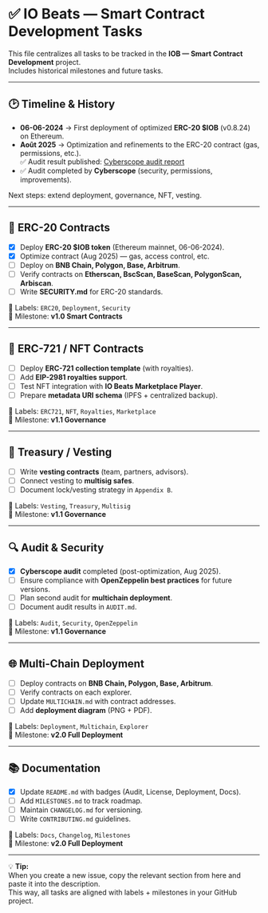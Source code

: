# ✅ IO Beats — Smart Contract Development Tasks

This file centralizes all tasks to be tracked in the **IOB — Smart Contract Development** project.  
Includes historical milestones and future tasks.

---

## 🕑 Timeline & History

- **06-06-2024** → First deployment of optimized **ERC-20 $IOB** (v0.8.24) on Ethereum.  
- **Août 2025** → Optimization and refinements to the ERC-20 contract (gas, permissions, etc.).  
  ✅ Audit result published: [Cyberscope audit report](https://github.com/cyberscope-io/audits/blob/main/iob/audit.pdf)  
- ✅ Audit completed by **Cyberscope** (security, permissions, improvements).  

Next steps: extend deployment, governance, NFT, vesting.

---

## 🔹 ERC-20 Contracts
- [x] Deploy **ERC-20 $IOB token** (Ethereum mainnet, 06-06-2024).  
- [x] Optimize contract (Aug 2025) — gas, access control, etc.  
- [ ] Deploy on **BNB Chain, Polygon, Base, Arbitrum**.  
- [ ] Verify contracts on **Etherscan, BscScan, BaseScan, PolygonScan, Arbiscan**.  
- [ ] Write **SECURITY.md** for ERC-20 standards.  

📌 Labels: `ERC20`, `Deployment`, `Security`  
📌 Milestone: **v1.0 Smart Contracts**

---

## 🎨 ERC-721 / NFT Contracts
- [ ] Deploy **ERC-721 collection template** (with royalties).  
- [ ] Add **EIP-2981 royalties support**.  
- [ ] Test NFT integration with **IO Beats Marketplace Player**.  
- [ ] Prepare **metadata URI schema** (IPFS + centralized backup).  

📌 Labels: `ERC721`, `NFT`, `Royalties`, `Marketplace`  
📌 Milestone: **v1.1 Governance**

---

## 🏦 Treasury / Vesting
- [ ] Write **vesting contracts** (team, partners, advisors).  
- [ ] Connect vesting to **multisig safes**.  
- [ ] Document lock/vesting strategy in `Appendix B`.  

📌 Labels: `Vesting`, `Treasury`, `Multisig`  
📌 Milestone: **v1.1 Governance**

---

## 🔍 Audit & Security
- [x] **Cyberscope audit** completed (post-optimization, Aug 2025).  
- [ ] Ensure compliance with **OpenZeppelin best practices** for future versions.  
- [ ] Plan second audit for **multichain deployment**.  
- [ ] Document audit results in `AUDIT.md`.  

📌 Labels: `Audit`, `Security`, `OpenZeppelin`  
📌 Milestone: **v1.1 Governance**

---

## 🌐 Multi-Chain Deployment
- [ ] Deploy contracts on **BNB Chain, Polygon, Base, Arbitrum**.  
- [ ] Verify contracts on each explorer.  
- [ ] Update `MULTICHAIN.md` with contract addresses.  
- [ ] Add **deployment diagram** (PNG + PDF).  

📌 Labels: `Deployment`, `Multichain`, `Explorer`  
📌 Milestone: **v2.0 Full Deployment**

---

## 📚 Documentation
- [x] Update `README.md` with badges (Audit, License, Deployment, Docs).  
- [ ] Add `MILESTONES.md` to track roadmap.  
- [ ] Maintain `CHANGELOG.md` for versioning.  
- [ ] Write `CONTRIBUTING.md` guidelines.  

📌 Labels: `Docs`, `Changelog`, `Milestones`  
📌 Milestone: **v2.0 Full Deployment**

---

💡 **Tip:**  
When you create a new issue, copy the relevant section from here and paste it into the description.  
This way, all tasks are aligned with labels + milestones in your GitHub project.
